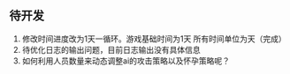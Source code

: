 
## 待开发

1. 修改时间进度改为1天一循环。游戏基础时间为1天 所有时间单位为天（完成）
2. 待优化日志的输出问题，目前日志输出没有具体信息
3. 如何利用人员数量来动态调整ai的攻击策略以及怀孕策略呢？
